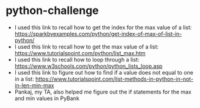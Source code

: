 # python-challenge
- I used this link to recall how to get the index for the max value of a list: https://sparkbyexamples.com/python/get-index-of-max-of-list-in-python/
- I used this link to recall how to get the max value of a list: https://www.tutorialspoint.com/python/list_max.htm
- I used this link to recall how to loop through a list: https://www.w3schools.com/python/python_lists_loop.asp
- I used this link to figure out how to find if a value does not equal to one in a list: https://www.tutorialspoint.com/list-methods-in-python-in-not-in-len-min-max
- Pankaj, my TA, also helped me figure out the if statements for the max and min values in PyBank
